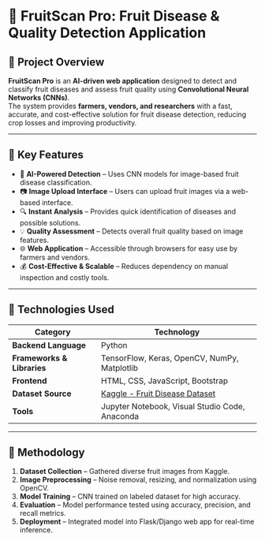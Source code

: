 # 🍎 FruitScan Pro: Fruit Disease & Quality Detection Application

## 📘 Project Overview
**FruitScan Pro** is an **AI-driven web application** designed to detect and classify fruit diseases and assess fruit quality using **Convolutional Neural Networks (CNNs)**.  
The system provides **farmers, vendors, and researchers** with a fast, accurate, and cost-effective solution for fruit disease detection, reducing crop losses and improving productivity.

---

## 🚀 Key Features
- 🧠 **AI-Powered Detection** – Uses CNN models for image-based fruit disease classification.
- 📷 **Image Upload Interface** – Users can upload fruit images via a web-based interface.
- 🔍 **Instant Analysis** – Provides quick identification of diseases and possible solutions.
- 💡 **Quality Assessment** – Detects overall fruit quality based on image features.
- 🌐 **Web Application** – Accessible through browsers for easy use by farmers and vendors.
- 💰 **Cost-Effective & Scalable** – Reduces dependency on manual inspection and costly tools.

---

## 🧩 Technologies Used
| Category | Technology |
|-----------|-------------|
| **Backend Language** | Python |
| **Frameworks & Libraries** | TensorFlow, Keras, OpenCV, NumPy, Matplotlib |
| **Frontend** | HTML, CSS, JavaScript, Bootstrap |
| **Dataset Source** | [Kaggle - Fruit Disease Dataset](https://www.kaggle.com/) |
| **Tools** | Jupyter Notebook, Visual Studio Code, Anaconda |

---

## 🧠 Methodology
1. **Dataset Collection** – Gathered diverse fruit images from Kaggle.  
2. **Image Preprocessing** – Noise removal, resizing, and normalization using OpenCV.  
3. **Model Training** – CNN trained on labeled dataset for high accuracy.  
4. **Evaluation** – Model performance tested using accuracy, precision, and recall metrics.  
5. **Deployment** – Integrated model into Flask/Django web app for real-time inference.  
